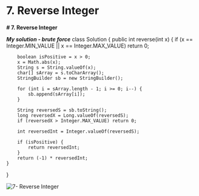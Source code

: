 # 7. Reverse Integer

**# 7. Reverse Integer**

**_My solution - brute force_**
class Solution {
    public int reverse(int x) {
        if (x == Integer.MIN_VALUE || x == Integer.MAX_VALUE) return 0;
        
        boolean isPositive = x > 0;
        x = Math.abs(x);
        String s = String.valueOf(x);
        char[] sArray = s.toCharArray();
        StringBuilder sb = new StringBuilder();
        
        for (int i = sArray.length - 1; i >= 0; i--) {
            sb.append(sArray[i]);
        }
        
        String reversedS = sb.toString();
        long reversedX = Long.valueOf(reversedS);
        if (reversedX > Integer.MAX_VALUE) return 0;
        
        int reversedInt = Integer.valueOf(reversedS);
        
        if (isPositive) {
            return reversedInt;
        }
        return (-1) * reversedInt;
    }
}

![7- Reverse Integer](images/7- Reverse%20Integer.png)

